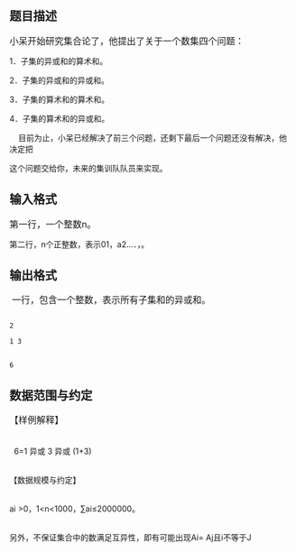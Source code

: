 ## 题目描述

<p><span style="font-size: medium">小呆开始研究集合论了，他提出了关于一个数集四个问题：<br>
   1．子集的异或和的算术和。<br>
   2．子集的异或和的异或和。<br>
   3．子集的算术和的算术和。<br>
   4．子集的算术和的异或和。<br>
       目前为止，小呆已经解决了前三个问题，还剩下最后一个问题还没有解决，他决定把<br>
   这个问题交给你，未来的集训队队员来实现。</span></p>

## 输入格式

<p><span style="font-size: medium">第一行，一个整数n。<br>
   第二行，n个正整数，表示01，a2…．，。</span></p>

## 输出格式

<p><span style="font-size: medium"> 一行，包含一个整数，表示所有子集和的异或和。</span></p>

```input1
2
1 3
```
```output1
6
```
## 数据范围与约定

<p><span style="font-size: medium">【样例解释】<br><br>
     6=1 异或 3 异或 (1+3)<br><br>
   【数据规模与约定】<br><br>
   ai >0，1<n<1000，∑ai≤2000000。<br><br>
   另外，不保证集合中的数满足互异性，即有可能出现Ai= Aj且i不等于J<br><br></span></p>

